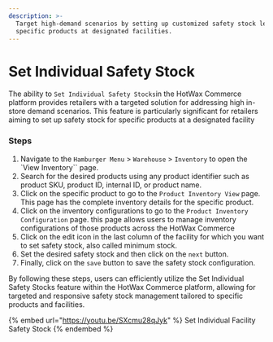 ```yaml
---
description: >-
  Target high-demand scenarios by setting up customized safety stock levels for
  specific products at designated facilities.
---
```


# Set Individual Safety Stock

The ability to `Set Individual Safety Stocks`in the HotWax Commerce platform provides retailers with a targeted solution for addressing high in-store demand scenarios. This feature is particularly significant for retailers aiming to set up safety stock for specific products at a designated facility

### Steps

1. Navigate to the `Hamburger Menu` > `Warehouse` > `Inventory` to open the \`View Inventory\`\` page.
2. Search for the desired products using any product identifier such as product SKU, product ID, internal ID, or product name.
3. Click on the specific product to go to the `Product Inventory View` page. This page has the complete inventory details for the specific product.
4. Click on the inventory configurations to go to the `Product Inventory Configuration` page. this page allows users to manage inventory configurations of those products across the HotWax Commerce
5. Click on the edit icon in the last column of the facility for which you want to set safety stock, also called minimum stock.
6. Set the desired safety stock and then click on the `next` button.
7. Finally, click on the `save` button to save the safety stock configuration.

By following these steps, users can efficiently utilize the Set Individual Safety Stocks feature within the HotWax Commerce platform, allowing for targeted and responsive safety stock management tailored to specific products and facilities.



{% embed url="https://youtu.be/SXcmu28qJyk" %}
Set Individual Facility Safety Stock
{% endembed %}
